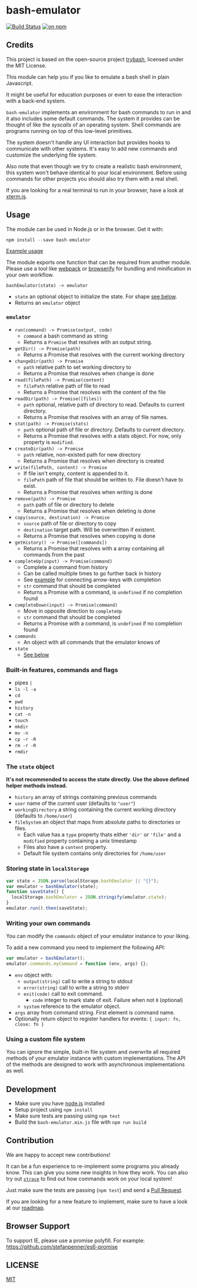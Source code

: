 # bash-emulator

[![Build Status](https://travis-ci.org/trybash/bash-emulator.svg?branch=gh-pages)](https://travis-ci.org/trybash/bash-emulator) [![on npm](https://img.shields.io/npm/v/bash-emulator.svg)](https://www.npmjs.com/package/bash-emulator)

## Credits

This project is based on the open-source project [trybash](https://github.com/trybash), licensed under the MIT License.

This module can help you if you like to emulate a bash shell in plain Javascript.

It might be useful for education purposes or even to ease the interaction with a back-end system.

`bash-emulator` implements an environment for bash commands to run in and it also includes some default commands.
The system it provides can be thought of like the _syscalls_ of an operating system.
Shell commands are programs running on top of this low-level primitives.

The system doesn't handle any UI interaction but provides hooks to communicate with other systems.
It's easy to add new commands and customize the underlying file system.

Also note that even though we try to create a realistic bash environment, this system won't behave identical to your local environment. Before using commands for other projects you should also try them with a real shell.

If you are looking for a real terminal to run in your browser, have a look at [xterm.js](https://github.com/xtermjs/xterm.js).

## Usage

The module can be used in Node.js or in the browser.
Get it with:

```js
npm install --save bash-emulator
```

[Example usage](/index.html)

The module exports one function that can be required from another module.
Please use a tool like [webpack](https://webpack.github.io/) or [browserify](http://browserify.org/)
for bundling and minification in your own workflow.

`bashEmulator(state) -> emulator`

- `state` an optional object to initialize the state. For shape [see below](#the-state-object).
- Returns an `emulator` object

### `emulator`

- `run(command) -> Promise(output, code)`
  - `command` a bash command as string
  - Returns a `Promise` that resolves with an output string.
- `getDir() -> Promise(path)`
  - Returns a Promise that resolves with the current working directory
- `changeDir(path) -> Promise`
  - `path` relative path to set working directory to
  - Returns a Promise that resolves when change is done
- `read(filePath) -> Promise(content)`
  - `filePath` relative path of file to read
  - Returns a Promise that resolves with the content of the file
- `readDir(path) -> Promise([files])`
  - `path` optional, relative path of directory to read. Defaults to current directory.
  - Returns a Promise that resolves with an array of file names.
- `stat(path) -> Promise(stats)`
  - `path` optional path of file or directory. Defaults to current directory.
  - Returns a Promise that resolves with a stats object. For now, only property is `modified`.
- `createDir(path) -> Promise`
  - `path` relative, non-existed path for new directory
  - Returns a Promise that resolves when directory is created
- `write(filePath, content) -> Promise`
  - If file isn't empty, content is appended to it.
  - `filePath` path of file that should be written to. File doesn't have to exist.
  - Returns a Promise that resolves when writing is done
- `remove(path) -> Promise`
  - `path` path of file or directory to delete
  - Returns a Promise that resolves when deleting is done
- `copy(source, destination) -> Promise`
  - `source` path of file or directory to copy
  - `destination` target path. Will be overwritten if existent.
  - Returns a Promise that resolves when copying is done
- `getHistory() -> Promise([commands])`
  - Returns a Promise that resolves with a array containing all commands from the past
- `completeUp(input) -> Promise(command)`
  - Complete a command from history
  - Can be called multiple times to go further back in history
  - See [example](/index.html) for connecting arrow-keys with completion
  - `str` command that should be completed
  - Returns a Promise with a command, is `undefined` if no completion found
- `completeDown(input) -> Promise(command)`
  - Move in opposite direction to `completeUp`
  - `str` command that should be completed
  - Returns a Promise with a command, is `undefined` if no completion found
- `commands`
  - An object with all commands that the emulator knows of
- `state`
  - [See below](#the-state-object)

### Built-in features, commands and flags

- pipes `|`
- `ls -l -a`
- `cd`
- `pwd`
- `history`
- `cat -n`
- `touch`
- `mkdir`
- `mv -n`
- `cp -r -R`
- `rm -r -R`
- `rmdir`

### The `state` object

**It's not recommended to access the state directly. Use the above defined helper methods instead.**

- `history` an array of strings containing previous commands
- `user` name of the current user (defaults to `"user"`)
- `workingDirectory` a string containing the current working directory (defaults to `/home/user`)
- `fileSystem` an object that maps from absolute paths to directories or files.
  - Each value has a `type` property thats either `'dir'` or `'file'`
    and a `modified` property containing a unix timestamp
  - Files also have a `content` property.
  - Default file system contains only directories for `/home/user`

### Storing state in `localStorage`

```js
var state = JSON.parse(localStorage.bashEmulator || "{}");
var emulator = bashEmulator(state);
function saveState() {
  localStorage.bashEmulator = JSON.stringify(emulator.state);
}
emulator.run().then(saveState);
```

### Writing your own commands

You can modify the `commands` object of your emulator instance
to your liking.

To add a new command you need to implement the following API:

```js
var emulator = bashEmulator();
emulator.commands.myCommand = function (env, args) {};
```

- `env` object with:
  - `output(string)` call to write a string to stdout
  - `error(string)` call to write a string to stderr
  - `exit(code)` call to exit command.
    - `code` integer to mark state of exit. Failure when not `0` (optional)
  - `system` reference to the emulator object.
- `args` array from command string. First element is command name.
- Optionally return object to register handlers for events:
  `{ input: fn, close: fn }`

### Using a custom file system

You can ignore the simple, built-in file system and overwrite all
required methods of your emulator instance with custom implementations.
The API of the methods are designed to work with asynchronous implementations as well.

## Development

- Make sure you have [node.js](https://nodejs.org/) installed
- Setup project using `npm install`
- Make sure tests are passing using `npm test`
- Build the `bash-emulator.min.js` file with `npm run build`

## Contribution

We are happy to accept new contributions!

It can be a fun experience to re-implement some programs you already know.
This can give you some new insights in how they work.
You can also try out [`strace`](http://jvns.ca/blog/2014/02/26/using-strace-to-avoid-reading-ruby-code/) to find out how commands work on your local system!

Just make sure the tests are passing (`npm test`) and send a [Pull Request](https://github.com/trybash/bash-emulator/pull/new/gh-pages).

If you are looking for a new feature to implement,
make sure to have a look at our [roadmap](https://github.com/trybash/bash-emulator/labels/enhancement).

## Browser Support

To support IE, please use a promise polyfill.
For example:
https://github.com/stefanpenner/es6-promise

## LICENSE

[MIT](/LICENSE)
